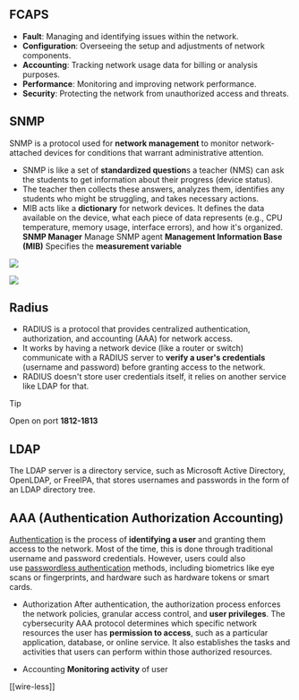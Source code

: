 ## FCAPS
- **Fault**: Managing and identifying issues within the network.
- **Configuration**: Overseeing the setup and adjustments of network components.
- **Accounting**: Tracking network usage data for billing or analysis purposes.
- **Performance**: Monitoring and improving network performance.
- **Security**: Protecting the network from unauthorized access and threats.

## SNMP
SNMP is a protocol used for **network management** to monitor network-attached devices for conditions that warrant administrative attention.

- SNMP is like a set of **standardized question**s a teacher (NMS) can ask the students to get information about their progress (device status).
- The teacher then collects these answers, analyzes them, identifies any students who might be struggling, and takes necessary actions.
- MIB acts like a **dictionary** for network devices. It defines the data available on the device, what each piece of data represents (e.g., CPU temperature, memory usage, interface errors), and how it's organized.
	**SNMP Manager**
	Manage SNMP agent
	**Management Information Base (MIB)**
	Specifies the **measurement variable**
	
![](https://i.imgur.com/1lqbnkB.png)


![](https://i.imgur.com/LdXAXLr.png)


## Radius
- RADIUS is a protocol that provides centralized authentication, authorization, and accounting (AAA) for network access.
- It works by having a network device (like a router or switch) communicate with a RADIUS server to **verify a user's credentials** (username and password) before granting access to the network.
- RADIUS doesn't store user credentials itself, it relies on another service like LDAP for that.

>[!tip]
>  Open on port **1812-1813**

## LDAP
The LDAP server is a directory service, such as Microsoft Active Directory, OpenLDAP, or FreeIPA, that stores usernames and passwords in the form of an LDAP directory tree.


## AAA (Authentication Authorization Accounting)

[Authentication](https://www.strongdm.com/authentication) is the process of **identifying a user** and granting them access to the network. Most of the time, this is done through traditional username and password credentials. However, users could also use [passwordless authentication](https://www.strongdm.com/blog/passwordless-authentication) methods, including biometrics like eye scans or fingerprints, and hardware such as hardware tokens or smart cards.
-  Authorization
After authentication, the authorization process enforces the network policies, granular access control, and **user privileges**. The cybersecurity AAA protocol determines which specific network resources the user has **permission to access**, such as a particular application, database, or online service. It also establishes the tasks and activities that users can perform within those authorized resources.

- Accounting
**Monitoring activity** of user

[[wire-less]]



